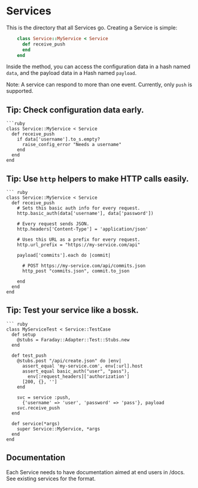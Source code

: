 # Services

This is the directory that all Services go.  Creating a Service is
simple:

```ruby
    class Service::MyService < Service
      def receive_push
      end
    end
```

Inside the method, you can access the configuration data in a hash named
`data`, and the payload data in a Hash named `payload`.

Note: A service can respond to more than one event.  Currently, only `push`
is supported.

## Tip: Check configuration data early.

    ```ruby
    class Service::MyService < Service
      def receive_push
        if data['username'].to_s.empty?
          raise_config_error "Needs a username"
        end
      end
    end

## Tip: Use `http` helpers to make HTTP calls easily.

    ``` ruby
    class Service::MyService < Service
      def receive_push
        # Sets this basic auth info for every request.
        http.basic_auth(data['username'], data['password'])

        # Every request sends JSON.
        http.headers['Content-Type'] = 'application/json'

        # Uses this URL as a prefix for every request.
        http.url_prefix = "https://my-service.com/api"

        payload['commits'].each do |commit|

          # POST https://my-service.com/api/commits.json
          http_post "commits.json", commit.to_json

        end
      end
    end

## Tip: Test your service like a bossk.

    ``` ruby
    class MyServiceTest < Service::TestCase
      def setup
        @stubs = Faraday::Adapter::Test::Stubs.new
      end

      def test_push
        @stubs.post "/api/create.json" do |env|
          assert_equal 'my-service.com', env[:url].host
          assert_equal basic_auth("user", "pass"),
            env[:request_headers]['authorization']
          [200, {}, '']
        end

        svc = service :push,
          {'username' => 'user', 'password' => 'pass'}, payload
        svc.receive_push
      end

      def service(*args)
        super Service::MyService, *args
      end
    end

## Documentation

Each Service needs to have documentation aimed at end users in /docs.
See existing services for the format.
